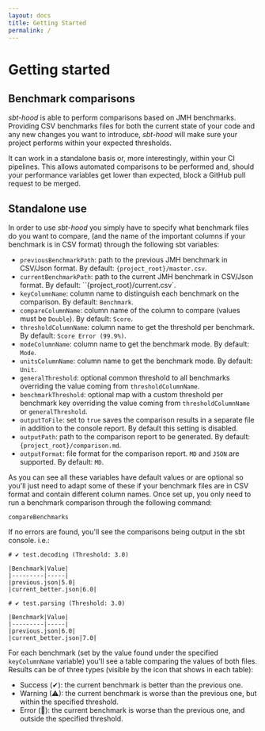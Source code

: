 ```yaml
---
layout: docs
title: Getting Started
permalink: /
---
```


# Getting started
## Benchmark comparisons

*sbt-hood* is able to perform comparisons based on JMH benchmarks. Providing CSV benchmarks files for
both the current state of your code and any new changes you want to introduce, *sbt-hood* will make
sure your project performs within your expected thresholds.

It can work in a standalone basis or, more interestingly, within your CI pipelines. This allows
automated comparisons to be performed and, should your performance variables get lower than expected,
block a GitHub pull request to be merged.

## Standalone use

In order to use *sbt-hood* you simply have to specify what benchmark files do you want to compare,
(and the name of the important columns if your benchmark is in CSV format) through the following
sbt variables:

* `previousBenchmarkPath`: path to the previous JMH benchmark in CSV/Json format. By default: `{project_root}/master.csv`.
* `currentBenchmarkPath`: path to the current JMH benchmark in CSV/Json format.  By default: ``{project_root}/current.csv`.
* `keyColumnName`: column name to distinguish each benchmark on the comparison. By default: `Benchmark`.
* `compareColumnName`: column name of the column to compare (values must be `Double`). By default: `Score`.
* `thresholdColumnName`: column name to get the threshold per benchmark. By default: `Score Error (99.9%)`.
* `modeColumnName`: column name to get the benchmark mode. By default: `Mode`.
* `unitsColumnName`: column name to get the benchmark mode. By default: `Unit`.
* `generalThreshold`: optional common threshold to all benchmarks overriding the value coming from `thresholdColumnName`.
* `benchmarkThreshold`: optional map with a custom threshold per benchmark key overriding the value coming from `thresholdColumnName` or `generalThreshold`.
* `outputToFile`: set to `true` saves the comparison results in a separate file in addition to the console report. By default this setting is disabled.
* `outputPath`: path to the comparison report to be generated. By default: `{project_root}/comparison.md`.
* `outputFormat`: file format for the comparison report. `MD` and `JSON` are supported. By default: `MD`.

As you can see all these variables have default values or are optional so you'll just need to adapt
some of these if your benchmark files are in CSV format and contain different column names. Once set
up, you only need to run a benchmark comparison through the following command:

```
compareBenchmarks
```

If no errors are found, you'll see the comparisons being output in the sbt console. i.e.:

```
# ✔ test.decoding (Threshold: 3.0)

|Benchmark|Value|
|---------|-----|
|previous.json|5.0|
|current_better.json|6.0|

# ✔ test.parsing (Threshold: 3.0)

|Benchmark|Value|
|---------|-----|
|previous.json|6.0|
|current_better.json|7.0|
```

For each benchmark (set by the value found under the specified `keyColumnName` variable) you'll see
a table comparing the values of both files. Results can be of three types (visible by the icon that
shows in each table):

* Success (✔): the current benchmark is better than the previous one.
* Warning (⚠): the current benchmark is worse than the previous one, but within the specified threshold.
* Error (🔴): the current benchmark is worse than the previous one, and outside the specified threshold.
